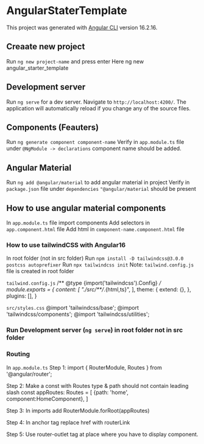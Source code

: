 # AngularStaterTemplate

This project was generated with [Angular CLI](https://github.com/angular/angular-cli) version 16.2.16.

## Creaate new project
Run `ng new project-name` and press enter
Here ng new angular_starter_template

## Development server
Run `ng serve` for a dev server. 
Navigate to `http://localhost:4200/`. 
The application will automatically reload if you change any of the source files.

## Components (Feauters)
Run `ng generate component component-name` 
Verify in `app.module.ts` file under `@NgModule -> declarations` component name should be added.

## Angular Material
Run `ng add @angular/material` to add angular material in project
Verify in `package.json` file under `dependencies` `"@angular/material` should be present

## How to use angular material components
In `app.module.ts` file import components
Add selectors in `app.component.html` file
Add html in `component-name.component.html` file

### How to use tailwindCSS with Angular16
In root folder (not in src folder)
Run `npm install -D tailwindcss@3.0.0 postcss autoprefixer`
Run `npx tailwindcss init`
Note: `tailwind.config.js` file is created in root folder

`tailwind.config.js`
/** @type {import('tailwindcss').Config} */
module.exports = {
  content: [
    "./src/**/*.{html,ts}",
  ],
  theme: {
    extend: {},
  },
  plugins: [],
}

`src/styles.css`
@import 'tailwindcss/base';
@import 'tailwindcss/components';
@import 'tailwindcss/utilities';

### Run Development server (`ng serve`) in root folder not in src folder

### Routing
In `app.module.ts`
Step 1: import { RouterModule, Routes } from '@angular/router';

Step 2: Make a const with Routes type & path should not contain leading slash
const appRoutes: Routes = [
  {path: 'home', component:HomeComponent},
]

Step 3: In imports add
RouterModule.forRoot(appRoutes)

Step 4: In anchor tag replace href with routerLink
<a routerLink="/home">

Step 5: Use router-outlet tag at place where you have to display component.